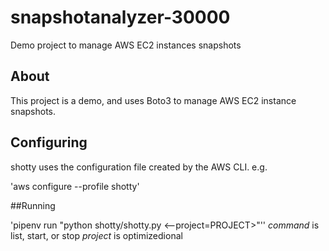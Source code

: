 # snapshotanalyzer-30000

Demo project to manage  AWS EC2 instances snapshots

## About

This  project is a demo, and uses Boto3 to manage AWS EC2 instance snapshots.

## Configuring

shotty uses the configuration file created by the AWS CLI. e.g.

'aws configure --profile shotty'

##Running

'pipenv run "python shotty/shotty.py <command>
<--project=PROJECT>"''
*command* is list, start, or stop
*project* is optimizedional 
